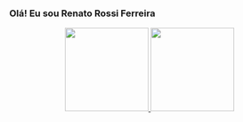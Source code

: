 ### Olá! Eu sou Renato Rossi Ferreira
<div align="center">
  <a href="https://github.com/FERREIRARENATO">
  <img height="150em" src="https://github-readme-stats.vercel.app/api?username=FERREIRARENATO&show_icons=true&theme=dracula&include_all_commits=true&count_private=true"/>
  <img height="150em" src="https://github-readme-stats.vercel.app/api/top-langs/?username=FERREIRARENATO&layout=compact&langs_count=7&theme=dracula"/>
</div>
